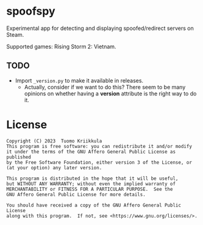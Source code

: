 # spoofspy

Experimental app for detecting and displaying spoofed/redirect servers on Steam.

Supported games: Rising Storm 2: Vietnam.

## TODO

- Import `_version.py` to make it available in releases.
    - Actually, consider if we want to do this? There seem to
      be many opinions on whether having a __version__ attribute
      is the right way to do it.

# License

```
Copyright (C) 2023  Tuomo Kriikkula
This program is free software: you can redistribute it and/or modify
it under the terms of the GNU Affero General Public License as published
by the Free Software Foundation, either version 3 of the License, or
(at your option) any later version.

This program is distributed in the hope that it will be useful,
but WITHOUT ANY WARRANTY; without even the implied warranty of
MERCHANTABILITY or FITNESS FOR A PARTICULAR PURPOSE.  See the
GNU Affero General Public License for more details.

You should have received a copy of the GNU Affero General Public License
along with this program.  If not, see <https://www.gnu.org/licenses/>.
```
